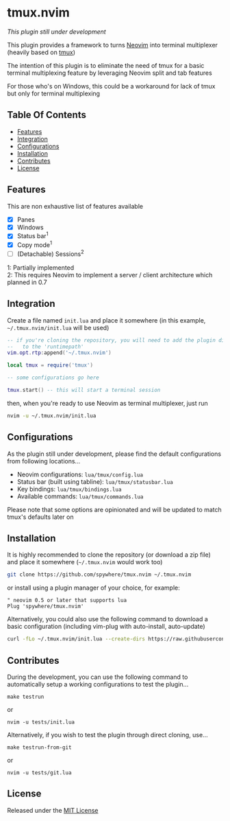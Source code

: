 # tmux.nvim

_This plugin still under development_

This plugin provides a framework to turns
[Neovim](https://github.com/neovim/neovim) into terminal multiplexer
(heavily based on [tmux](https://github.com/tmux/tmux))

The intention of this plugin is to eliminate the need of tmux for a basic
terminal multiplexing feature by leveraging Neovim split and tab features

For those who's on Windows, this could be a workaround for lack of tmux but
only for terminal multiplexing

## Table Of Contents

* [Features](#features)
* [Integration](#integration)
* [Configurations](#configurations)
* [Installation](#installation)
* [Contributes](#contributes)
* [License](#license)

## Features

This are non exhaustive list of features available

- [x] Panes
- [x] Windows
- [x] Status bar<sup>1</sup>
- [x] Copy mode<sup>1</sup>
- [ ] (Detachable) Sessions<sup>2</sup>

1: Partially implemented  
2: This requires Neovim to implement a server / client architecture which
planned in 0.7

## Integration

Create a file named `init.lua` and place it somewhere
(in this example, `~/.tmux.nvim/init.lua` will be used)

```lua
-- if you're cloning the repository, you will need to add the plugin directory
--   to the 'runtimepath'
vim.opt.rtp:append('~/.tmux.nvim')

local tmux = require('tmux')

-- some configurations go here

tmux.start() -- this will start a terminal session

```

then, when you're ready to use Neovim as terminal multiplexer, just run

```sh
nvim -u ~/.tmux.nvim/init.lua
```

## Configurations

As the plugin still under development, please find the default configurations
from following locations...

- Neovim configurations: `lua/tmux/config.lua`
- Status bar (built using tabline): `lua/tmux/statusbar.lua`
- Key bindings: `lua/tmux/bindings.lua`
- Available commands: `lua/tmux/commands.lua`

Please note that some options are opinionated and will be updated to match
tmux's defaults later on

## Installation

It is highly recommended to clone the repository (or download a zip file) and
place it somewhere (`~/.tmux.nvim` would work too)

```sh
git clone https://github.com/spywhere/tmux.nvim ~/.tmux.nvim
```

or install using a plugin manager of your choice, for example:

```viml
" neovim 0.5 or later that supports lua
Plug 'spywhere/tmux.nvim'
```

Alternatively, you could also use the following command to download a basic
configuration (including vim-plug with auto-install, auto-update)

```sh
curl -fLo ~/.tmux.nvim/init.lua --create-dirs https://raw.githubusercontent.com/spywhere/tmux.nvim/main/tests/git.lua
```

## Contributes

During the development, you can use the following command to automatically setup
a working configurations to test the plugin...

```
make testrun
```

or

```
nvim -u tests/init.lua
```

Alternatively, if you wish to test the plugin through direct cloning, use...

```
make testrun-from-git
```

or

```
nvim -u tests/git.lua
```

## License

Released under the [MIT License](LICENSE)
